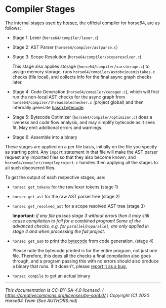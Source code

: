 
# Compiler Stages

The internal stages used by [horsec](./horsec.md), the official
compiler for horse64, are as follows:

- Stage 1: Lexer (`horse64/compiler/lexer.c`)

- Stage 2: AST Parser (`horse64/compiler/astparse.c`)

- Stage 3: Scope Resolution (`horse64/compiler/scoperesolver.c`)
  
  This stage also applies storage (`horse64/compiler/varstorage.c`)
  to assign memory storage, runs `horse64/compiler/astobviousmistakes.c`
  checks (file local), and collects info for the final async graph
  checks later.

- Stage 4: Code Generation (`horse64/compiler/codegen.c`),
  which will first run the non-local AST checks for the async
  graph from `horse64/compiler/threadablechecker.c` (project global)
  and then internally generate
  [hasm bytecode](../Specification/hasm.md).

- Stage 5: Bytecode Optimizer (`horse64/compiler/optimizer.c`) does
  a liveness and code flow analysis, and may simplify bytecode as
  it sees fit. May emit additional errors and warnings.

- Stage 6: Assemble into a binary


These stages are applied on a per file basis, initially on the file
you specify as starting point. Any `import` statement in that file will
make the AST parser request any imported files so that they also become
known, and `horse64/compiler/compileproject.c` handles then applying
all the stages to all such discovered files.

To get the output of each respective stages, use:

- `horsec get_tokens` for the raw lexer tokens (stage 1)

- `horsec get_ast` for the raw AST parser tree (stage 2)

- `horsec get_resolved_ast` for a scope resolved AST tree (stage 3)

   **Important:** *if any file passes stage 3 without errors then
   it may still cause compilation to fail for a combined program!
   Some of the advanced checks, e.g. for `parallel`/`noparallel`, are
   only applied in stage 4 and when processing the full project.*

- `horsec get_asm` to print the [bytecode](../Specification/hasm.md) from
   code generation. (stage 4)

   Please note the bytecode printed is for the entire program, not just
   one file. Therefore, this does all the checks a final compilation
   also goes through, and a program passing this with no errors should
   also produce a binary that runs. If it doesn't, please [report it
   as a bug.](../Contributing.md#report-bugs)

- `horsec compile` to get an actual binary

---
*This documentation is CC-BY-SA-4.0 licensed.
( https://creativecommons.org/licenses/by-sa/4.0/ )
Copyright (C) 2020  Horse64 Team (See AUTHORS.md)*
